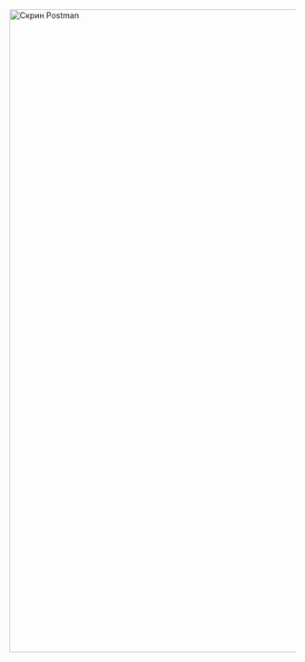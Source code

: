 <img width="1902" height="1133" alt="Скрин Postman" src="https://github.com/user-attachments/assets/be9407d3-417a-4a68-875c-309b15f82d75" />
